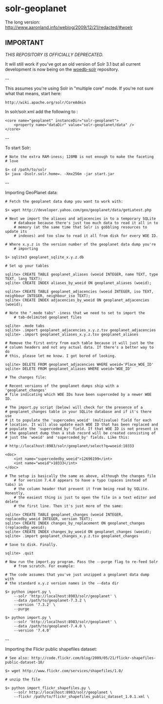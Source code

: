 # solr-geoplanet

The long version: http://www.aaronland.info/weblog/2009/12/21/redacted/#woelr

## IMPORTANT

_THIS REPOSITORY IS OFFICIALLY DEPRECATED._

It will still work if you've got an old version of Solr 3.1 but all current development is now being on the [woedb-solr](https://github.com/straup/woedb-solr) repository.

--

This assumes you're using Solr in "multiple core" mode. If you're not sure what
that means, start here:

	http://wiki.apache.org/solr/CoreAdmin

In solr/solr.xml add the following to <cores> :

	<core name="geoplanet" instanceDir="solr-geoplanet">
		<property name="dataDir" value="solr-geoplanet/data" />
	</core>

--

To start Solr:

	# Note the extra RAM-iness; 128MB is not enough to make the faceting
	# love

	$> cd /path/to/solr
	$> java -Dsolr.solr.home=. -Xmx256m -jar start.jar

--

Importing GeoPlanet data:

	# Fetch the geoplanet data dump you want to work with:

	$> wget http://developer.yahoo.com/geo/geoplanet/data/getLatest.php

	# Next we import the aliases and adjacencies in to a temporary SQLite
        # database because there's just too much data to read it all in to
        # memory (at the same time that Solr is gobbling resources to update its
        # indexes) and too slow to read it all from disk for every WOE ID.

	# Where x.y.z is the version number of the geoplanet data dump you're
        # importing

	$> sqlite3 geoplanet_sqlite_x.y.z.db

	# Set up your tables

	sqlite> CREATE TABLE geoplanet_aliases (woeid INTEGER, name TEXT, type TEXT, lang TEXT);
	sqlite> CREATE INDEX aliases_by_woeid ON geoplanet_aliases (woeid);

	sqlite> CREATE TABLE geoplanet_adjacencies (woeid INTEGER, iso TEXT, neighbour INTEGER, neighbour_iso TEXT);
	sqlite> CREATE INDEX adjacencies_by_woeid ON geoplanet_adjacencies (woeid);

	# Note the ".mode tabs" -iness that we need to set to import the
        # tab-delimited geoplanet files

	sqlite> .mode tabs
	sqlite> .import geoplanet_adjacencies_x.y.z.tsv geoplanet_adjacencies
	sqlite> .import geoplanet_aliases_x.y.z.tsv geoplanet_aliases

	# Remove the first entry from each table because it will just be the
	# column headers and not any actual data. If there's a better way to do
	# this, please let me know. I got bored of looking.

	sqlite> DELETE FROM geoplanet_adjacencies WHERE woeid='Place_WOE_ID'
	sqlite> DELETE FROM geoplanet_aliases WHERE woeid='WOE_ID'

	# The changes file:

	# Recent versions of the geoplanet dumps ship with a 'geoplanet_changes'
	# file indicating which WOE IDs have been superceded by a newer WOE ID.

	# The import.py script (below) will check for the presence of a
	# geoplanet_changes table in your SQLite database and if it's there use
	# it to populate the 'supercedes_woeid' (multivalue) field for each
	# location. It will also update each WOE ID that has been replaced and
	# populate the 'superceded_by' field. If that WOE ID is not present in
	# the geoplanet dump then a stub record will be created consisting of
	# just the 'woeid' and 'superceded_by' fields. Like this:

	# http://localhost:8983/solr/geoplanet/select?q=woeid:10333

	<doc>
		<int name="supercededby_woeid">12696199</int>
		<int name="woeid">10333</int>
	</doc>

	# The setup is basically the same as above, although the changes file
        # for version 7.4.0 appears to have a typo (spaces instead of tabs) in
        # the column header that prevent it from being read by SQLite. Honestly,
        # the easiest thing is just to open the file in a text editor and delete
        # the first line. Then it's just more of the same:

	sqlite> CREATE TABLE geoplanet_changes (woeid INTEGER, replacedby_woeid INTEGER, version TEXT);
	sqlite> CREATE INDEX changes_by_replacement ON geoplanet_changes (replacedby_woeid);
	sqlite> CREATE INDEX changes_by_woeid ON geoplanet_changes (woeid);
	sqlite> .import geoplanet_changes_x.y.z.tsv geoplanet_changes

	# Save to disk. Finally.

	sqlite> .quit

	# Now run the import.py program. Pass the --purge flag to re-feed Solr
        # from scratch. For example:

	# The code assumes that you've just unzipped a geoplanet data dump with
	# the standard x.y.z version names in the --data dir

	$> python import.py \
		--solr 'http://localhost:8983/solr/geoplanet' \
		--data /path/to/geoplanet-7.3.2 \
		--version '7.3.2' \
		--purge

	$> python import.py \
		--solr 'http://localhost:8983/solr/geoplanet' \
		--data /path/to/geoplanet-7.4.0 \
		--version '7.4.0'

--

Importing the Flickr public shapefiles dataset:

	# See also: http://code.flickr.com/blog/2009/05/21/flickr-shapefiles-public-dataset-10/

	$> wget http://www.flickr.com/services/shapefiles/1.0/

	# unzip the file

	$> python import_flickr_shapefiles.py \
		--solr http://localhost:8983/solr/geoplanet \
		--flickr /path/to/flickr_shapefiles_public_dataset_1.0.1.xml \
